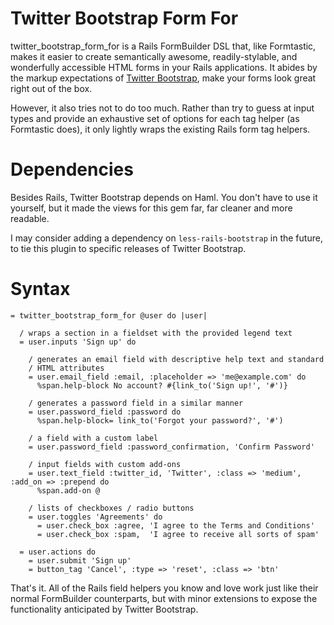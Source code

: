 Twitter Bootstrap Form For
==========================

twitter_bootstrap_form_for is a Rails FormBuilder DSL that, like Formtastic,
makes it easier to create semantically awesome, readily-stylable, and
wonderfully accessible HTML forms in your Rails applications. It abides by
the markup expectations of [Twitter Bootstrap], make your forms look great right
out of the box.

However, it also tries not to do too much. Rather than try to guess at input
types and provide an exhaustive set of options for each tag helper (as
Formtastic does), it only lightly wraps the existing Rails form tag helpers.

Dependencies
============

Besides Rails, Twitter Bootstrap depends on Haml. You don't have to use it
yourself, but it made the views for this gem far, far cleaner and more
readable.

I may consider adding a dependency on `less-rails-bootstrap` in the future, to
tie this plugin to specific releases of Twitter Bootstrap.

Syntax
======

    = twitter_bootstrap_form_for @user do |user|

      / wraps a section in a fieldset with the provided legend text
      = user.inputs 'Sign up' do
  
        / generates an email field with descriptive help text and standard
        / HTML attributes
        = user.email_field :email, :placeholder => 'me@example.com' do
          %span.help-block No account? #{link_to('Sign up!', '#')}
    
        / generates a password field in a similar manner
        = user.password_field :password do
          %span.help-block= link_to('Forgot your password?', '#')

        / a field with a custom label
        = user.password_field :password_confirmation, 'Confirm Password'
    
        / input fields with custom add-ons
        = user.text_field :twitter_id, 'Twitter', :class => 'medium', :add_on => :prepend do
          %span.add-on @
    
        / lists of checkboxes / radio buttons
        = user.toggles 'Agreements' do
          = user.check_box :agree, 'I agree to the Terms and Conditions'
          = user.check_box :spam,  'I agree to receive all sorts of spam'
  
      = user.actions do
        = user.submit 'Sign up'
        = button_tag 'Cancel', :type => 'reset', :class => 'btn'

That's it. All of the Rails field helpers you know and love work just like
their normal FormBuilder counterparts, but with minor extensions to expose
the functionality anticipated by Twitter Bootstrap.

[Twitter Bootstrap]: http://twitter.github.com/bootstrap/